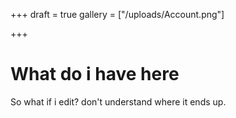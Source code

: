+++
draft = true
gallery = ["/uploads/Account.png"]

+++
# What do i have here

So what if i edit? don't understand where it ends up.